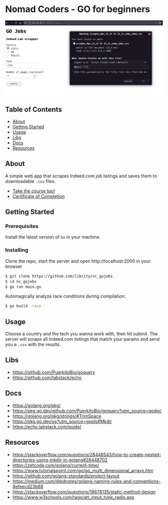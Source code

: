 # Nomad Coders - GO for beginners

<p align="center">
    <img src=".github/home.png" />
</p>

## Table of Contents

- [About](#about)
- [Getting Started](#getting_started)
- [Usage](#usage)
- [Libs](#libs)
- [Docs](#docs)
- [Resources](#resources)

## About <a name = "about"></a>

A simple web app that scrapes Indeed.com job listings
and saves them to downloadable `.csv` files.

- [Take the course too!](https://nomadcoders.co/go-for-beginners/lobby)
- [Certificate of Completion](https://nomadcoders.co/certs/1c9ad49b-75bf-4fdf-abca-45d10d7aebca)

## Getting Started <a name = "getting_started"></a>

### Prerequisites

Install the latest version of `Go` in your machine.

### Installing

Clone the repo, start the server and open http://localhost:2000 in your browser

```bash
$ git clone https://github.com/librity/nc_gojobs
$ cd nc_gojobs
$ go run main.go
```

Automagically analyze race conditions during compilation:

```bash
$ go build -race
```

## Usage <a name = "usage"></a>

Choose a country and the tech you wanna work with, then hit submit.
The server will scrape all Indeed.com listings that match your params
and send you a `.csv` with the results.

## Libs <a name = "libs"></a>

- https://github.com/PuerkitoBio/goquery
- https://github.com/labstack/echo

## Docs <a name = "docs"></a>

- https://golang.org/pkg/
- https://pkg.go.dev/github.com/PuerkitoBio/goquery?utm_source=godoc
- https://golang.org/pkg/strings/#TrimSpace
- https://pkg.go.dev/os?utm_source=gopls#Mkdir
- https://echo.labstack.com/guide/

## Resources <a name = "resources"></a>

- https://stackoverflow.com/questions/28448543/how-to-create-nested-directories-using-mkdir-in-golang#28448702
- https://zetcode.com/golang/current-time/
- https://www.tutorialspoint.com/go/go_multi_dimensional_arrays.htm
- https://github.com/golang-standards/project-layout
- https://medium.com/@kdnotes/golang-naming-rules-and-conventions-8efeecd23b68
- https://stackoverflow.com/questions/18678135/static-method-design
- https://www.w3schools.com/tags/att_input_type_radio.asp
